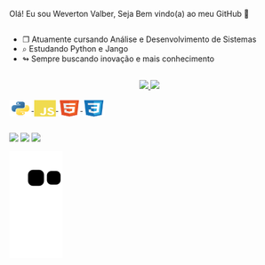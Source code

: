 Olá! Eu sou Weverton Valber, Seja Bem vindo(a) ao meu GitHub 🚀
 
 ##
- ❐ Atuamente cursando Análise e Desenvolvimento de Sistemas
- ⌕ Estudando Python e Jango 
- ↬ Sempre buscando inovação e mais conhecimento

 ##
 
<div align="center">
  <a href="https://github.com/Wevertonvcp">
  <img width="48%" src="https://github-readme-stats.vercel.app/api?username=Wevertonvcp&show_icons=true&theme=vue&include_all_commits=true&count_private=true"/>
  <img width="48%" src="https://github-readme-stats.vercel.app/api/top-langs/?username=Wevertonvcp&layout=compact&langs_count=7&theme=vue"/> <!--tokyonight-->
</div>
  
<div style="display: inline_block"><br>
  <img align="center" alt="Wev-Python" height="30" width="40" src="https://raw.githubusercontent.com/devicons/devicon/master/icons/python/python-original.svg">
  <img align="center" alt="Wev-Js" height="30" width="40" src="https://raw.githubusercontent.com/devicons/devicon/master/icons/javascript/javascript-plain.svg">
  <img align="center" alt="Wev-HTML" height="30" width="40" src="https://raw.githubusercontent.com/devicons/devicon/master/icons/html5/html5-original.svg">
  <img align="center" alt="Wev-CSS" height="30" width="40" src="https://raw.githubusercontent.com/devicons/devicon/master/icons/css3/css3-original.svg">
</div>
  
  ##
  
<div> 
  <a href="https://instagram.com/wevertonvcp/" target="_blank"><img src="https://img.shields.io/badge/-Instagram-%23E4405F?style=for-the-badge&logo=instagram&logoColor=white" target="_blank"></a>
  <a href = "mailto:weverton542@gmail.com"><img src="https://img.shields.io/badge/-Gmail-%23333?style=for-the-badge&logo=gmail&logoColor=white" target="_blank"></a>
  <a href="https://www.linkedin.com/in/weverton-valber-24027b206" target="_blank"><img src="https://img.shields.io/badge/-LinkedIn-%230077B5?style=for-the-badge&logo=linkedin&logoColor=white" target="_blank"></a> 
 
  ![snake gif](https://github.com/Formandodev/Formandodev/blob/output/github-contribution-grid-snake.svg)
 
</div>
